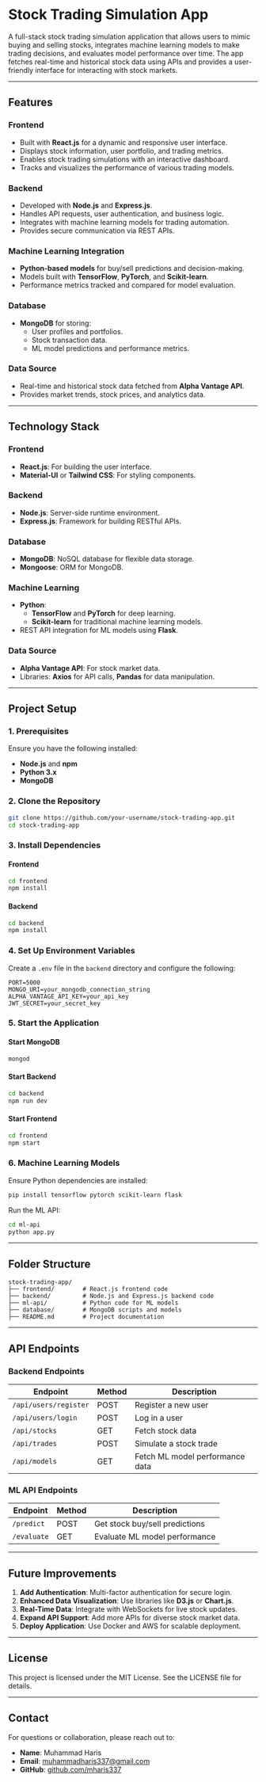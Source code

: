 # Stock Trading Simulation App

A full-stack stock trading simulation application that allows users to mimic buying and selling stocks, integrates machine learning models to make trading decisions, and evaluates model performance over time. The app fetches real-time and historical stock data using APIs and provides a user-friendly interface for interacting with stock markets.

---

## Features

### **Frontend**
- Built with **React.js** for a dynamic and responsive user interface.
- Displays stock information, user portfolio, and trading metrics.
- Enables stock trading simulations with an interactive dashboard.
- Tracks and visualizes the performance of various trading models.

### **Backend**
- Developed with **Node.js** and **Express.js**.
- Handles API requests, user authentication, and business logic.
- Integrates with machine learning models for trading automation.
- Provides secure communication via REST APIs.

### **Machine Learning Integration**
- **Python-based models** for buy/sell predictions and decision-making.
- Models built with **TensorFlow**, **PyTorch**, and **Scikit-learn**.
- Performance metrics tracked and compared for model evaluation.

### **Database**
- **MongoDB** for storing:
  - User profiles and portfolios.
  - Stock transaction data.
  - ML model predictions and performance metrics.

### **Data Source**
- Real-time and historical stock data fetched from **Alpha Vantage API**.
- Provides market trends, stock prices, and analytics data.

---

## Technology Stack

### **Frontend**
- **React.js**: For building the user interface.
- **Material-UI** or **Tailwind CSS**: For styling components.

### **Backend**
- **Node.js**: Server-side runtime environment.
- **Express.js**: Framework for building RESTful APIs.

### **Database**
- **MongoDB**: NoSQL database for flexible data storage.
- **Mongoose**: ORM for MongoDB.

### **Machine Learning**
- **Python**:
  - **TensorFlow** and **PyTorch** for deep learning.
  - **Scikit-learn** for traditional machine learning models.
- REST API integration for ML models using **Flask**.

### **Data Source**
- **Alpha Vantage API**: For stock market data.
- Libraries: **Axios** for API calls, **Pandas** for data manipulation.

---

## Project Setup

### **1. Prerequisites**
Ensure you have the following installed:
- **Node.js** and **npm**
- **Python 3.x**
- **MongoDB**

### **2. Clone the Repository**
```bash
git clone https://github.com/your-username/stock-trading-app.git
cd stock-trading-app
```

### **3. Install Dependencies**
#### Frontend
```bash
cd frontend
npm install
```

#### Backend
```bash
cd backend
npm install
```

### **4. Set Up Environment Variables**
Create a `.env` file in the `backend` directory and configure the following:
```env
PORT=5000
MONGO_URI=your_mongodb_connection_string
ALPHA_VANTAGE_API_KEY=your_api_key
JWT_SECRET=your_secret_key
```

### **5. Start the Application**
#### Start MongoDB
```bash
mongod
```

#### Start Backend
```bash
cd backend
npm run dev
```

#### Start Frontend
```bash
cd frontend
npm start
```

### **6. Machine Learning Models**
Ensure Python dependencies are installed:
```bash
pip install tensorflow pytorch scikit-learn flask
```
Run the ML API:
```bash
cd ml-api
python app.py
```

---

## Folder Structure

```
stock-trading-app/
├── frontend/        # React.js frontend code
├── backend/         # Node.js and Express.js backend code
├── ml-api/          # Python code for ML models
├── database/        # MongoDB scripts and models
├── README.md        # Project documentation
```

---

## API Endpoints

### **Backend Endpoints**
| Endpoint              | Method | Description                     |
|-----------------------|--------|---------------------------------|
| `/api/users/register` | POST   | Register a new user             |
| `/api/users/login`    | POST   | Log in a user                   |
| `/api/stocks`         | GET    | Fetch stock data                |
| `/api/trades`         | POST   | Simulate a stock trade          |
| `/api/models`         | GET    | Fetch ML model performance data |

### **ML API Endpoints**
| Endpoint         | Method | Description                          |
|------------------|--------|--------------------------------------|
| `/predict`       | POST   | Get stock buy/sell predictions       |
| `/evaluate`      | GET    | Evaluate ML model performance        |

---

## Future Improvements

1. **Add Authentication**: Multi-factor authentication for secure login.
2. **Enhanced Data Visualization**: Use libraries like **D3.js** or **Chart.js**.
3. **Real-Time Data**: Integrate with WebSockets for live stock updates.
4. **Expand API Support**: Add more APIs for diverse stock market data.
5. **Deploy Application**: Use Docker and AWS for scalable deployment.

---

## License
This project is licensed under the MIT License. See the LICENSE file for details.

---

## Contact
For questions or collaboration, please reach out to:
- **Name**: Muhammad Haris
- **Email**: muhammadharis337@gmail.com
- **GitHub**: [github.com/mharis337](https://github.com/mharis337)

